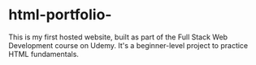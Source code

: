# html-portfolio-
 This is my first hosted website, built as part of the Full Stack Web Development course on Udemy. It's a beginner-level project to practice HTML fundamentals.

